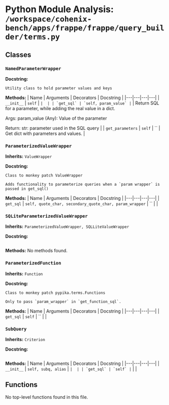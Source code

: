 # Python Module Analysis: `/workspace/cohenix-bench/apps/frappe/frappe/query_builder/terms.py`

## Classes

### `NamedParameterWrapper`


**Docstring:**
```
Utility class to hold parameter values and keys
```

**Methods:**
| Name | Arguments | Decorators | Docstring |
|---|---|---|---|
| `__init__` | `self` | `` |  |
| `get_sql` | `self, param_value` | `` | Return SQL for a parameter, while adding the real value in a dict.

Args:
        param_value (Any): Value of the parameter

Return:
        str: parameter used in the SQL query |
| `get_parameters` | `self` | `` | Get dict with parameters and values. |


### `ParameterizedValueWrapper`
**Inherits:** `ValueWrapper`


**Docstring:**
```
Class to monkey patch ValueWrapper

Adds functionality to parameterize queries when a `param wrapper` is passed in get_sql()
```

**Methods:**
| Name | Arguments | Decorators | Docstring |
|---|---|---|---|
| `get_sql` | `self, quote_char, secondary_quote_char, param_wrapper` | `` |  |


### `SQLiteParameterizedValueWrapper`
**Inherits:** `ParameterizedValueWrapper, SQLLiteValueWrapper`


**Docstring:**
```

```

**Methods:**
No methods found.

### `ParameterizedFunction`
**Inherits:** `Function`


**Docstring:**
```
Class to monkey patch pypika.terms.Functions

Only to pass `param_wrapper` in `get_function_sql`.
```

**Methods:**
| Name | Arguments | Decorators | Docstring |
|---|---|---|---|
| `get_sql` | `self` | `` |  |


### `SubQuery`
**Inherits:** `Criterion`


**Docstring:**
```

```

**Methods:**
| Name | Arguments | Decorators | Docstring |
|---|---|---|---|
| `__init__` | `self, subq, alias` | `` |  |
| `get_sql` | `self` | `` |  |





## Functions

No top-level functions found in this file.
